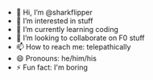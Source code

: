 - 👋 Hi, I’m @sharkflipper
- 👀 I’m interested in stuff
- 🌱 I’m currently learning coding
- 💞️ I’m looking to collaborate on F0 stuff
- 📫 How to reach me: telepathically
- 😄 Pronouns: he/him/his
- ⚡ Fun fact: I'm boring

<!---
sharkflipper/sharkflipper is a ✨ special ✨ repository because its `README.md` (this file) appears on your GitHub profile.
You can click the Preview link to take a look at your changes.
--->
